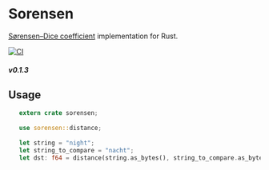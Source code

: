 # Sorensen
[Sørensen–Dice coefficient](https://en.wikipedia.org/wiki/Sørensen–Dice_coefficient) implementation for Rust.

[![CI](https://github.com/co-yo-ne-da/sorensen/actions/workflows/ci.yml/badge.svg?branch=main)](https://github.com/co-yo-ne-da/sorensen/actions/workflows/ci.yml)

##### v0.1.3

## Usage

 ```rust
    extern crate sorensen;
    
    use sorensen::distance;
    
    let string = "night";
    let string_to_compare = "nacht";
    let dst: f64 = distance(string.as_bytes(), string_to_compare.as_bytes()); // 0.25
 ```
